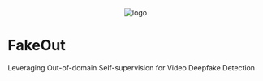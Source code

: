 <div align="center">
<img src="images/fakeout.png" alt="logo"></img>
</div>


# FakeOut
Leveraging Out-of-domain Self-supervision for Video Deepfake Detection
